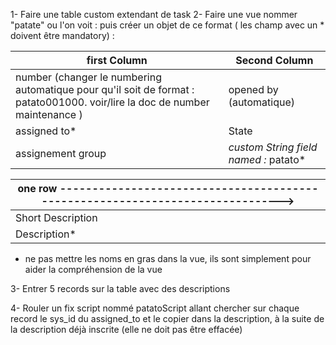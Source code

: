 1- Faire une table custom extendant de task
2- Faire une vue nommer "patate" ou l'on voit :  puis créer un objet de ce format ( les champ avec un * doivent être mandatory) :

|first Column|Second Column|
|--|--|
|number (changer le numbering automatique pour qu'il soit de format : patato001000. voir/lire la doc de number maintenance ) |opened by (automatique) |
| assigned to* | State |
| assignement group | *custom String field named :* patato* |

|one row ------------------------------------------------------------------------------>|
|--|
| Short Description |
| Description* |

* ne pas mettre les noms en gras dans la vue, ils sont simplement pour aider la compréhension de la vue

3- Entrer 5 records sur la table avec des descriptions 

4- Rouler un fix script nommé patatoScript allant chercher sur chaque record le sys_id du assigned_to et le copier dans la description, à la suite de la description déjà inscrite (elle ne doit pas être effacée)
